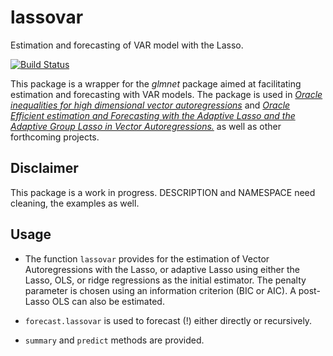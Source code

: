 lassovar
========

Estimation and forecasting of VAR model with the Lasso.

[![Build Status](https://travis-ci.org/lcallot/lassovar.svg?branch=master)](https://travis-ci.org/lcallot/lassovar)

This package is a wrapper for the _glmnet_ package aimed at facilitating estimation and forecasting with VAR models.
The package is used in [*Oracle inequalities for high dimensional vector autoregressions*](http://lcallot.github.io/papers/oracle-var)
and [*Oracle Efficient estimation and Forecasting with the Adaptive Lasso and the Adaptive Group Lasso in Vector Autoregressions.*](http://lcallot.github.io/papers/oracle-forecasting)
as well as other forthcoming projects. 


Disclaimer
---------
This package is a work in progress. DESCRIPTION and NAMESPACE need cleaning, the examples as well. 


Usage
--------

* The function `lassovar` provides for the estimation of Vector Autoregressions with the Lasso,
or adaptive Lasso using either the Lasso, OLS, or ridge regressions as the initial estimator.
The penalty parameter is chosen using an information criterion (BIC or AIC). A post-Lasso OLS can also be estimated.  

* `forecast.lassovar` is used to forecast (!) either directly or recursively. 

* `summary` and `predict` methods are provided. 
